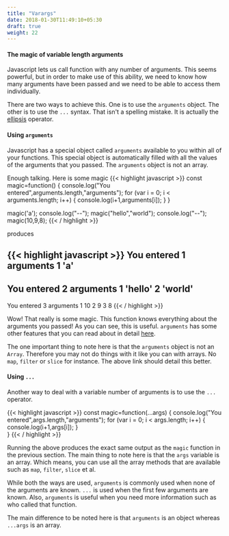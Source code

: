 ```yaml
---
title: "Varargs"
date: 2018-01-30T11:49:10+05:30
draft: true
weight: 22
---
```


#### The magic of variable length arguments

Javascript lets us call function with any number of arguments. This seems powerful, but in order to make use of this ability, we need to know how many arguments have been passed and we need to be able to access them individually.

There are two ways to achieve this. One is to use the `arguments` object. The other is to use the `...` syntax. That isn't a spelling mistake. It is actually the [ellipsis](https://en.wikipedia.org/wiki/Ellipsis) operator.


#### Using `arguments`

Javascript has a special object called `arguments` available to you within all of your functions. This special object is automatically filled with all the values of the arguments that you passed. The `arguments` object is not an array.

Enough talking. Here is some magic
{{< highlight javascript >}}
const magic=function() {
  console.log("You entered",arguments.length,"arguments");
  for (var i = 0; i < arguments.length; i++) {
    console.log(i+1,arguments[i]);
  }
}

magic('a');
console.log("--");
magic("hello","world");
console.log("--");
magic(10,9,8);
{{< / highlight >}}

produces

{{< highlight javascript >}}
You entered 1 arguments
1 'a'
--
You entered 2 arguments
1 'hello'
2 'world'
--
You entered 3 arguments
1 10
2 9
3 8
{{< / highlight >}}

Wow! That really is some magic. This function knows everything about the arguments you passed! As you can see, this is useful. `arguments` has some other features that you can read about in detail [here](https://developer.mozilla.org/en-US/docs/Web/JavaScript/Reference/Functions/arguments).

The one important thing to note here is that the `arguments` object is not an `Array`. Therefore you may not do things with it like you can with arrays. No `map`, `filter` or `slice` for instance. The above link should detail this better.

#### Using `...`

Another way to deal with a variable number of arguments is to use the `...` operator.

{{< highlight javascript >}}
const magic=function(...args) {
  console.log("You entered",args.length,"arguments");
  for (var i = 0; i < args.length; i++) {
    console.log(i+1,args[i]);
  }  
}
{{< / highlight >}}

Running the above produces the exact same output as the `magic` function in the previous section. The main thing to note here is that the `args` variable is an array. Which means, you can use all the array methods that are available such as `map`, `filter`, `slice` et al.

While both the ways are used, `arguments` is commonly used when none of the arguments are known. `...` is used when the first few arguments are known. Also, `arguments` is useful when you need more information such as who called that function.

The main difference to be noted here is that `arguments` is an object whereas `...args` is an array.

